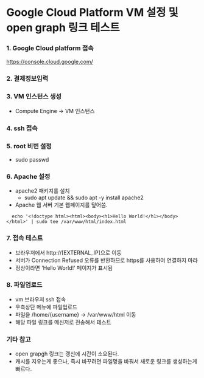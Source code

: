 # Google Cloud Platform VM 설정 및 open graph 링크 테스트

### 1. Google Cloud platform 접속  
https://console.cloud.google.com/

### 2. 결제정보입력

### 3. VM 인스턴스 생성
- Compute Engine -> VM 인스턴스

### 4. ssh 접속

### 5. root 비번 설정
- sudo passwd

### 6. Apache 설정
- apache2 패키지를 설치
  + sudo apt update && sudo apt -y install apache2
- Apache 웹 서버 기본 웹페이지를 덮어씀.
```
  echo '<!doctype html><html><body><h1>Hello World!</h1></body></html>' | sudo tee /var/www/html/index.html
```
### 7. 접속 테스트
- 브라우저에서 http://[EXTERNAL_IP]으로 이동  
- 서버가 Connection Refused 오류를 반환하므로 https를 사용하여 연결하지 마라
- 정상이라면 'Hello World!' 페이지가 표시됨

### 8. 파일업로드
- vm 브라우저 ssh 접속
- 우측상단 메뉴에 파일업로드
- 파일을 /home/{username} -> /var/www/html 이동
- 해당 파일 링크를 메신저로 전송해서 테스트

### 기타 참고
- open grapgh 링크는 갱신에 시간이 소요된다.
- 캐시를 지우는게 좋으나, 즉시 바꾸려면 파일명을 바꿔서 새로운 링크를 생성하는게 빠르다.

